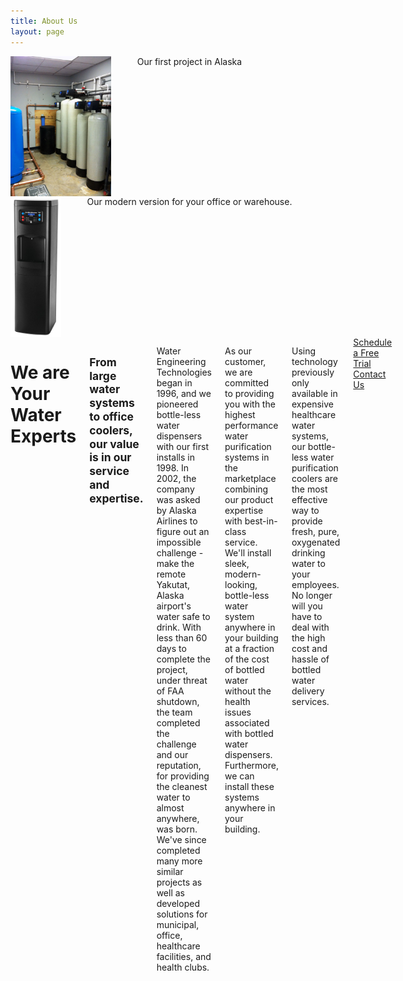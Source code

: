 ```yaml
---
title: About Us
layout: page
---
```

<div class="row">
<div class="large-12 columns">

</div>
</div>


<div class="row spacer">
<div class="large-3 medium-3 small-12 columns text-center">
<div class="row">
<div class="large-12 medium-12 small-6 columns text-center">
<img src="/images/alaska-project.jpg" style="max-height: 225px; width: auto;" alt="Our first big project in Alaska"><br/>
<span class="caption">Our first project in Alaska</span>
</div>
<div class="large-12 medium-12 small-6 columns text-center">
<img src="/images/water-cooler.jpg" style="max-height: 225px; width: auto;" alt="Modern Bottle-less Water System"><br/>
<span class="caption">Our modern version for your office or warehouse.</span>
</div>
</div>





</div>
<div class="large-9 medium-9 small-12 columns">
<h1>We are Your Water Experts</h1>
<h2 class="subheading" style="line-height: 1.3rem; margin-bottom: 10px;"><small>From large water systems to office coolers, our value is in our service and expertise.</small></h2>

<p>Water Engineering Technologies began in 1996, and we pioneered bottle-less water dispensers with our first installs in 1998. In 2002, the company was asked by Alaska Airlines to figure out an impossible challenge - make the remote Yakutat, Alaska airport's water safe to drink. With less than 60 days to complete the project, under threat of FAA shutdown, the team completed the challenge and our reputation, for providing the cleanest water to almost anywhere, was born. We've since completed many more similar projects as well as developed solutions for municipal, office, healthcare facilities, and health clubs.</p>

<p>As our customer, we are committed to providing you with the highest performance water purification systems in the marketplace combining our product expertise with best-in-class service. We'll install sleek, modern-looking, bottle-less water system anywhere in your building at a fraction of the cost of bottled water without the health issues associated with bottled water dispensers. Furthermore, we can install these systems anywhere in your building.</p>

<p>Using technology previously only available in expensive healthcare water systems, our bottle-less water purification coolers are the most effective way to provide fresh, pure, oxygenated drinking water to your employees. No longer will you have to deal with the high cost and hassle of bottled water delivery services.</p>

<div class="row spacer">
<div class="large-6 medium-6 small-6 columns text-center">
<a href="/free-trial.html" class="button small">Schedule a Free Trial</a>
</div>
<div class="large-6 medium-6 small-6 columns text-center">
<a href="/free-trial.html" class="button small">Contact Us</a>

</div>
</div>
</div>
</div>
